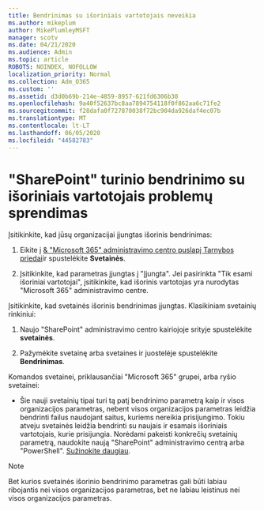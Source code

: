 ```yaml
---
title: Bendrinimas su išoriniais vartotojais neveikia
ms.author: mikeplum
author: MikePlumleyMSFT
manager: scotv
ms.date: 04/21/2020
ms.audience: Admin
ms.topic: article
ROBOTS: NOINDEX, NOFOLLOW
localization_priority: Normal
ms.collection: Adm_O365
ms.custom: ''
ms.assetid: d3d0b69b-214e-4859-8957-621fd6306b30
ms.openlocfilehash: 9a40f52637bc8aa7894754118f0f862aa6c71fe2
ms.sourcegitcommit: f28dafa0f727870038f72bc904da926daf4ec07b
ms.translationtype: MT
ms.contentlocale: lt-LT
ms.lasthandoff: 06/05/2020
ms.locfileid: "44582783"
---
```

# <a name="fix-problems-sharing-sharepoint-content-with-external-users"></a>"SharePoint" turinio bendrinimo su išoriniais vartotojais problemų sprendimas

Įsitikinkite, kad jūsų organizacijai įjungtas išorinis bendrinimas:
  
1. Eikite į [ &amp; "Microsoft 365" administravimo centro puslapį Tarnybos priedai](https://portal.office.com/adminportal/home#/Settings/ServicesAndAddIns)ir spustelėkite **Svetainės**.
    
2. Įsitikinkite, kad parametras įjungtas į "Įjungta". Jei pasirinkta "Tik esami išoriniai vartotojai", įsitikinkite, kad išorinis vartotojas yra nurodytas "Microsoft 365" administravimo centre.
    
Įsitikinkite, kad svetainės išorinis bendrinimas įjungtas. Klasikiniam svetainių rinkiniui:
  
1. Naujo "SharePoint" administravimo centro kairiojoje srityje spustelėkite **svetainės**.
    
2. Pažymėkite svetainę arba svetaines ir juostelėje spustelėkite **Bendrinimas**.
    
Komandos svetainei, priklausančiai "Microsoft 365" grupei, arba ryšio svetainei:
  
- Šie nauji svetainių tipai turi tą patį bendrinimo parametrą kaip ir visos organizacijos parametras, nebent visos organizacijos parametras leidžia bendrinti failus naudojant saitus, kuriems nereikia prisijungimo. Tokiu atveju svetainės leidžia bendrinti su naujais ir esamais išoriniais vartotojais, kurie prisijungia. Norėdami pakeisti konkrečių svetainių parametrą, naudokite naują "SharePoint" administravimo centrą arba "PowerShell". [Sužinokite daugiau](https://go.microsoft.com/fwlink/?linkid=871863).
    
> [!NOTE]
> Bet kurios svetainės išorinio bendrinimo parametras gali būti labiau ribojantis nei visos organizacijos parametras, bet ne labiau leistinus nei visos organizacijos parametras. 
  

